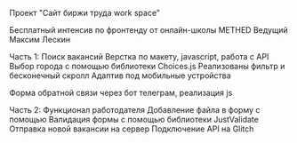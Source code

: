 Проект "Сайт биржи труда work space" 

Бесплатный интенсив по фронтенду от онлайн-школы METHED
Ведущий Максим Лескин

Часть 1: Поиск вакансий
Верстка по макету, javascript, работа с API
Выбор города с помощью библиотеки Choices.js
Реализованы фильтр и бесконечный скролл
Адаптив под мобильные устройства

Форма обратной связи через бот телеграм, реализация js

Часть 2: Функционал работодателя
Добавление файла в форму с помощью
Валидация формы с помощью библиотеки JustValidate
Отправка новой вакансии на сервер 
Подключение АPI на Glitch
